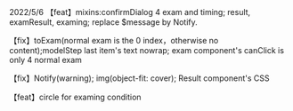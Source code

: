 2022/5/6 
【feat】mixins:confirmDialog 4 exam and timing; result, examResult, examing; replace $message by Notify.


【fix】toExam(normal exam is the 0 index，otherwise no content);modelStep last item's text nowrap; exam component's canClick is only 4 normal exam

【fix】Notify(warning); img(object-fit: cover); Result component's CSS

【feat】circle for examing condition